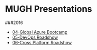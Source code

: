 # MUGH Presentations

###2016

* [04-Global Azure Bootcamp](https://www.dropbox.com/sh/eifg6rddqm1s3ot/AAB59vaUa1jeV-vKlAvBkxNaa?dl=0)
* [05-DevOps Roadshow](https://www.dropbox.com/sh/og6sgrg975atrp2/AABCxMnUOG8f_D23w63prQh4a?dl=0)
* [06-Cross Platform Roadshow](https://www.dropbox.com/sh/473641agwninnqq/AAAOjE3j09fvhs5VGxIRIzEsa?dl=0)
